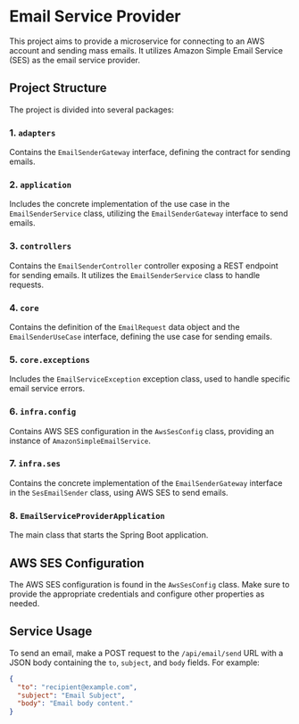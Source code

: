 # Email Service Provider

This project aims to provide a microservice for connecting to an AWS account and sending mass emails. It utilizes Amazon Simple Email Service (SES) as the email service provider.

## Project Structure

The project is divided into several packages:

### 1. `adapters`

Contains the `EmailSenderGateway` interface, defining the contract for sending emails.

### 2. `application`

Includes the concrete implementation of the use case in the `EmailSenderService` class, utilizing the `EmailSenderGateway` interface to send emails.

### 3. `controllers`

Contains the `EmailSenderController` controller exposing a REST endpoint for sending emails. It utilizes the `EmailSenderService` class to handle requests.

### 4. `core`

Contains the definition of the `EmailRequest` data object and the `EmailSenderUseCase` interface, defining the use case for sending emails.

### 5. `core.exceptions`

Includes the `EmailServiceException` exception class, used to handle specific email service errors.

### 6. `infra.config`

Contains AWS SES configuration in the `AwsSesConfig` class, providing an instance of `AmazonSimpleEmailService`.

### 7. `infra.ses`

Contains the concrete implementation of the `EmailSenderGateway` interface in the `SesEmailSender` class, using AWS SES to send emails.

### 8. `EmailServiceProviderApplication`

The main class that starts the Spring Boot application.

## AWS SES Configuration

The AWS SES configuration is found in the `AwsSesConfig` class. Make sure to provide the appropriate credentials and configure other properties as needed.

## Service Usage

To send an email, make a POST request to the `/api/email/send` URL with a JSON body containing the `to`, `subject`, and `body` fields. For example:

```json
{
  "to": "recipient@example.com",
  "subject": "Email Subject",
  "body": "Email body content."
}

